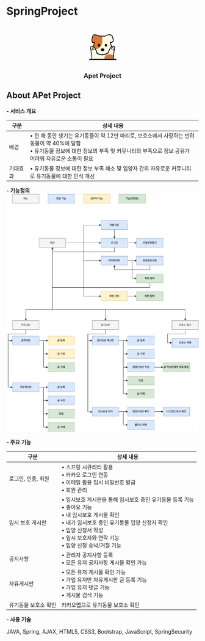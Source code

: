 # SpringProject

<!-- PROJECT LOGO -->
<br />
<div align="center">
    <img src="https://github.com/n1rey/etc/blob/main/apet.png?raw=true" alt="Logo" width="80" height="80">
  </a>

  <h3 align="center">Apet Project</h3>

</div>

<!-- ABOUT THE PROJECT -->
## About APet Project

<strong>- 서비스 개요</strong>

|구분|상세 내용|
|------|---|
|배경|• 한 해 동안 생기는 유기동물이 약 12만 마리로, 보호소에서 사망하는 반려동물이 약 40%에 달함<br>• 유기동물 정보에 대한 정보의 부족 및 커뮤니티의 부족으로 정보 공유가 어려워 자유로운 소통이 필요|
|기대효과|• 유기동물 정보에 대한 정보 부족 해소 및 입양자 간의 자유로운 커뮤니티로 유기동물에 대한 인식 개선|

<strong>- 기능정의</strong>
<img src="https://github.com/n1rey/etc/blob/8a7e333f8894c90e31fab14152c30925a0a183f9/Untitled.png?raw=true"> 

<strong>- 주요 기능</strong>

|구분|상세 내용|
|------|---|
|로그인, 인증, 회원|• 스프링 시큐리티 활용<br>• 카카오 로그인 연동<br>• 이메일 활용 임시 비밀번호 발급<br>• 회원 관리|
|임시 보호 게시판|• 임시보호 게시판을 통해 임시보호 중인 유기동물 등록 기능<br>• 좋아요 기능<br>• 내 임시보호 게시물 확인<br>• 내가 임시보호 중인 유기동물 입양 신청자 확인<br>• 입양 신청서 작성<br>• 임시 보호자와 연락 기능<br>• 입양 신청 승낙/거절 기능|
|공지사항|• 관리자 공지사항 등록<br>• 모든 유저 공지사항 게시물 확인 가능|
|자유게시판|• 모든 유저 게시물 확인 가능<br>• 가입 유저만 자유게시판 글 등록 기능<br>• 가입 유저 댓글 기능<br>• 게시물 검색 기능|
|유기동물 보호소 확인|카카오맵으로 유기동물 보호소 확인|


<strong>- 사용 기술</strong>

JAVA, Spring, AJAX, HTML5, CSS3, Bootstrap, JavaScript, SpringSecurity
